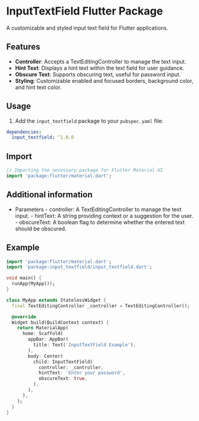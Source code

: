 # InputTextField Flutter Package

A customizable and styled input text field for Flutter applications.

## Features

- **Controller**: Accepts a TextEditingController to manage the text input.
- **Hint Text**: Displays a hint text within the text field for user guidance.
- **Obscure Text**: Supports obscuring text, useful for password input.
- **Styling**: Customizable enabled and focused borders, background color, and hint text color.

## Usage

1. Add the `input_textfield` package to your `pubspec.yaml` file:

```yaml
dependencies:
  input_textfield: ^1.0.0
```

## Import
```dart
// Importing the necessary package for Flutter Material UI
import 'package:flutter/material.dart';
```

## Additional information
- Parameters
      - controller: A TextEditingController to manage the text input.
      - hintText: A string providing context or a suggestion for the user.
      - obscureText: A boolean flag to determine whether the entered text should be obscured.

## Example
```dart
import 'package:flutter/material.dart';
import 'package:input_textfield/input_textfield.dart';

void main() {
  runApp(MyApp());
}

class MyApp extends StatelessWidget {
  final TextEditingController _controller = TextEditingController();

  @override
  Widget build(BuildContext context) {
    return MaterialApp(
      home: Scaffold(
        appBar: AppBar(
          title: Text('InputTextField Example'),
        ),
        body: Center(
          child: InputTextField(
            controller: _controller,
            hintText: 'Enter your password',
            obscureText: true,
          ),
        ),
      ),
    );
  }
}

```